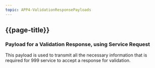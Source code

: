 ```yaml
---
topic: APP4-ValidationResponsePayloads
---
```



## {{page-title}}

### Payload for a Validation Response, using Service Request

This payload is used to transmit all the necessary information that is required for 999 service to accept a response for validation.